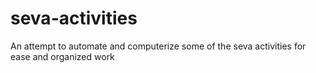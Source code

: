 # seva-activities
An attempt to automate and computerize some of the seva activities for ease and organized work
